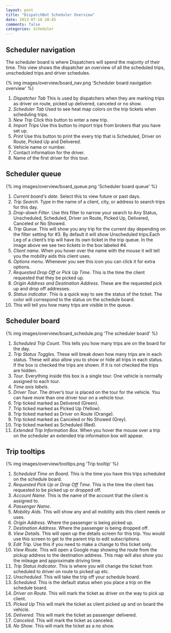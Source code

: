 ```yaml
---
layout: post
title: "DispatchBot Scheduler Overview"
date: 2013-07-16 20:45
comments: false
categories: Scheduler
---
```


## Scheduler navigation
The scheduler board is where Dispatchers will spend the majority of their time. This view shows the dispatcher an overview of all the scheduled trips, unscheduled trips and driver schedules.

{% img images/overview/board_nav.png 'Scheduler board navigation overview' %}

1. *Dispatcher Tab* This is used by dispatchers when they are marking trips as driver on route, picked up delivered, canceled or no show.
2. *Scheduler Tab* Used to see heat map colors on the trip tickets when scheduling trips.
3. *New Trip* Click this button to enter a new trip.
4. *Import Trips* Use this button to import trips from brokers that you have set up.
5. *Print* Use this button to print the every trip that is Scheduled, Driver on Route, Picked Up and Delivered.
6. Vehicle name or number.
7. Contact information for the driver.
8. Name of the first driver for this tour.

## Scheduler queue

{% img images/overview/board_queue.png 'Scheduler board queue' %}

1. *Current board's date*. Select this to view future or past days.
2. *Trip Search*. Type in the name of a client, city, or address to search trips for this day.
3. *Drop-down Filter*. Use this filter to narrow your search to Any Status, Unscheduled, Scheduled, Driver on Route, Picked Up, Delivered, Canceled or No Showed.
4. *Trip Queue*. This will show you any trip for the current day depending on the filter setting for #3. By default it will show Unscheduled trips.Each Leg of a client’s trip will have its own ticket in the trip queue. In the image above we see two tickets in the box labeled #4.
5. *Client name*. When you hover over the name with the mouse it will tell you the mobility aids this client uses.
6. *Options menu*. Whenever you see this icon you can click it for extra options.
7. *Requested Drop Off or Pick Up Time*. This is the time the client requested that they be picked up.
8. *Origin Address and Destination Address*. These are the requested pick up and drop off addresses.
9. *Status indicator*. This is a quick way to see the status of the ticket. The color will correspond to the status on the schedule board.
10. This will tell you how many trips are visible in the queue.

## Scheduler board

{% img images/overview/board_schedule.png 'The scheduler board' %}

1. *Scheduled Trip Count*. This tells you how many trips are on the board for the day.
2. *Trip Status Toggles*. These will break down how many trips are in each status. These will also allow you to show or hide all trips in each status. If the box is checked the trips are shown. If it is not checked the trips are hidden.
3. *Tour*. Everything inside this box is a single tour. One vehicle is normally assigned to each tour.
4. *Time axis labels*.
5. *Driver Tour*. The driver’s tour is placed on the tour for the vehicle. You can have more than one driver tour on a vehicle tour.
6. Trip ticked marked as Delivered (Green).
7. Trip ticked marked as Picked Up (Yellow).
8. Trip ticked marked as Driver on Route (Orange).
9. Trip ticked marked as Canceled or No Showed (Grey).
10. Trip ticked marked as Scheduled (Red).
11. *Extended Trip Information Box*. When you hover the mouse over a trip on the scheduler an extended trip information box will appear.

## Trip tooltips

{% img images/overview/tooltips.png 'Trip tooltip' %}

1. *Scheduled Time on Board*. This is the time you have this trips scheduled on the schedule board.
2. *Requested Pick Up or Drop Off Time*. This is the time the client has requested to be picked up or dropped off.
3. *Account Name*. This is the name of the account that the client is assigned to.
4. *Passenger Name*.
5. *Mobility Aids*. This will show any and all mobility aids this client needs or uses.
6. *Origin Address*. Where the passenger is being picked up.
7. *Destination Address*. Where the passenger is being dropped off.
8. *View Details*. This will open up the details screen for this trip. You would use this screen to get to the parent trip to edit subscriptions.
9. *Edit Trip*. Use this if you need to make a change to this ticket only.
10. *View Route*. This will open a Google map showing the route from the pickup address to the destination address. This map will also show you the mileage and approximate driving time.
11. *Trip Status Indicator*. This is where you will change the ticket from scheduled to driver on route to picked up etc.
12. *Unscheduled*. This will take the trip off your schedule board.
13. *Scheduled*. This is the default status when you place a trip on the schedule board.
14. *Driver on Route*. This will mark the ticket as driver on the way to pick up client.
15. *Picked Up* This will mark the ticket as client picked up and on board the vehicle.
16. *Delivered*. This will mark the ticket as passenger delivered.
17. *Canceled*. This will mark the ticket as canceled.
18. *No Show*. This will mark the ticket as a no show.